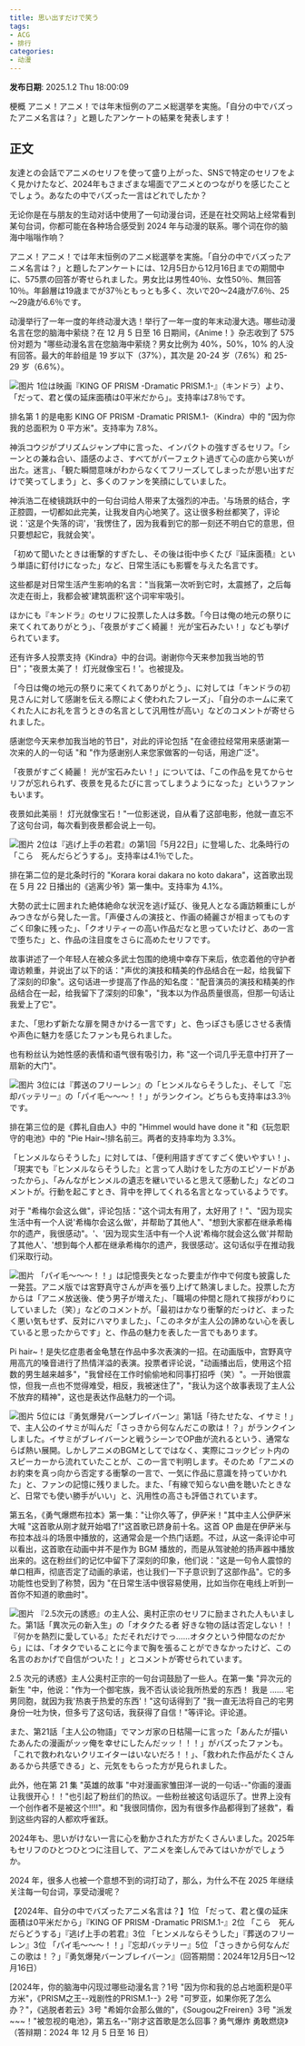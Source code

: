 ```yaml
---
title: 思い出すだけで笑う
tags: 
- ACG
- 排行
categories:
- 动漫
---
```


**发布日期**: 2025.1.2 Thu 18:00:09

梗概
アニメ！アニメ！では年末恒例のアニメ総選挙を実施。「自分の中でバズったアニメ名言は？」と題したアンケートの結果を発表します！

## 正文
友達との会話でアニメのセリフを使って盛り上がった、SNSで特定のセリフをよく見かけたなど、2024年もさまざまな場面でアニメとのつながりを感じたことでしょう。あなたの中でバズった一言はどれでしたか？

无论你是在与朋友的生动对话中使用了一句动漫台词，还是在社交网站上经常看到某句台词，你都可能在各种场合感受到 2024 年与动漫的联系。哪个词在你的脑海中嗡嗡作响？

アニメ！アニメ！では年末恒例のアニメ総選挙を実施。「自分の中でバズったアニメ名言は？」と題したアンケートには、12月5日から12月16日までの期間中に、575票の回答が寄せられました。男女比は男性40％、女性50％、無回答10％。年齢層は19歳までが37％ともっとも多く、次いで20～24歳が7.6％、25～29歳が6.6％です。

动漫举行了一年一度的年终动漫大选！举行了一年一度的年末动漫大选。哪些动漫名言在您的脑海中萦绕？在 12 月 5 日至 16 日期间，《Anime！》杂志收到了 575 份对题为 "哪些动漫名言在您脑海中萦绕？男女比例为 40%，50%，10% 的人没有回答。最大的年龄组是 19 岁以下（37%），其次是 20-24 岁（7.6%）和 25-29 岁（6.6%）。


![图片](https://animeanime.jp/imgs/zoom/731394.jpg)
1位は映画『KING OF PRISM -Dramatic PRISM.1-』（キンドラ）より、「だって、君と僕の延床面積は0平米だから」。支持率は7.8％です。

排名第 1 的是电影 KING OF PRISM -Dramatic PRISM.1-（Kindra）中的 "因为你我的总面积为 0 平方米"。支持率为 7.8%。

神浜コウジがプリズムジャンプ中に言った、インパクトの強すぎるセリフ。「シーンとの兼ね合い、語感のよさ、すべてがパーフェクト過ぎて心の底から笑いが出た。迷言」、「観た瞬間意味がわからなくてフリーズしてしまったが思い出すだけで笑ってしまう」と、多くのファンを笑顔にしていました。

神浜浩二在棱镜跳跃中的一句台词给人带来了太强烈的冲击。'与场景的结合，字正腔圆，一切都如此完美，让我发自内心地笑了。这让很多粉丝都笑了，评论说：'这是个失落的词'，'我愣住了，因为我看到它的那一刻还不明白它的意思，但只要想起它，我就会笑'。

「初めて聞いたときは衝撃的すぎたし、その後は街中歩くたび『延床面積』という単語に釘付けになった」など、日常生活にも影響を与えた名言です。

这些都是对日常生活产生影响的名言："当我第一次听到它时，太震撼了，之后每次走在街上，我都会被'建筑面积'这个词牢牢吸引。

ほかにも『キンドラ』のセリフに投票した人は多数。「今日は俺の地元の祭りに来てくれてありがとう」、「夜景がすごく綺麗！ 光が宝石みたい！」なども挙げられています。

还有许多人投票支持《Kindra》中的台词。谢谢你今天来参加我当地的节日"；"夜景太美了！ 灯光就像宝石！'。也被提及。

「今日は俺の地元の祭りに来てくれてありがとう」、に対しては「キンドラの初見さんに対して感謝を伝える際によく使われたフレーズ」、「自分のホームに来てくれた人にお礼を言うときの名言として汎用性が高い」などのコメントが寄せられました。

感谢您今天来参加我当地的节日"，对此的评论包括 "在金德拉经常用来感谢第一次来的人的一句话 "和 "作为感谢别人来您家做客的一句话，用途广泛"。

「夜景がすごく綺麗！ 光が宝石みたい！」については、「この作品を見てからセリフが忘れられず、夜景を見るたびに言ってしまうようになった」というファンもいます。

夜景如此美丽！ 灯光就像宝石！"一位影迷说，自从看了这部电影，他就一直忘不了这句台词，每次看到夜景都会说上一句。


![图片](https://animeanime.jp/imgs/zoom/731395.jpg)
2位は『逃げ上手の若君』の第1回「5月22日」に登場した、北条時行の「こら　死んだらどうする」。支持率は4.1％でした。

排在第二位的是北条时行的 "Korara korai dakara no koto dakara"，这首歌出现在 5 月 22 日播出的《逃离少爷》第一集中。支持率为 4.1%。

大勢の武士に囲まれた絶体絶命な状況を逃げ延び、後見人となる諏訪頼重にしがみつきながら発した一言。「声優さんの演技と、作画の綺麗さが相まってものすごく印象に残った」、「クオリティーの高い作品だなと思っていたけど、あの一言で堕ちた」と、作品の注目度をさらに高めたセリフです。

故事讲述了一个年轻人在被众多武士包围的绝境中幸存下来后，依恋着他的守护者诹访赖重，并说出了以下的话："声优的演技和精美的作品结合在一起，给我留下了深刻的印象"。这句话进一步提高了作品的知名度："配音演员的演技和精美的作品结合在一起，给我留下了深刻的印象"，"我本以为作品质量很高，但那一句话让我爱上了它"。

また、「思わず新たな扉を開きかける一言です」と、色っぽさも感じさせる表情や声色に魅力を感じたファンも見られました。

也有粉丝认为她性感的表情和语气很有吸引力，称 "这一个词几乎无意中打开了一扇新的大门"。


![图片](https://animeanime.jp/imgs/zoom/731400.jpg)
3位には『葬送のフリーレン』の「ヒンメルならそうした」、そして『忘却バッテリー』の「パイ毛～～～！！」がランクイン。どちらも支持率は3.3％です。

排在第三位的是《葬礼自由人》中的 "Himmel would have done it "和《玩忽职守的电池》中的 "Pie Hair~!排名前三。两者的支持率均为 3.3%。

「ヒンメルならそうした」に対しては、「便利用語すぎてすごく使いやすい！」、「現実でも『ヒンメルならそうした』と言って人助けをした方のエピソードがあったから」、「みんながヒンメルの遺志を継いでいると思えて感動した」などのコメントが。行動を起こすとき、背中を押してくれる名言となっているようです。

对于 "希梅尔会这么做"，评论包括："这个词太有用了，太好用了！"、"因为现实生活中有一个人说'希梅尔会这么做'，并帮助了其他人"、"想到大家都在继承希梅尔的遗产，我很感动"。'、'因为现实生活中有一个人说'希梅尔就会这么做'并帮助了其他人'、'想到每个人都在继承希梅尔的遗产，我很感动'。这句话似乎在推动我们采取行动。


![图片](https://animeanime.jp/imgs/zoom/731399.jpg)
「パイ毛～～～！！」は記憶喪失となった要圭が作中で何度も披露した一発芸。アニメ版では宮野真守さんが声を張り上げて熱演しました。投票した方からは「アニメ放送後、使う男子が増えた」、「職場の仲間と隠れて挨拶がわりにしていました（笑）」などのコメントが。「最初はかなり衝撃的だっけど、まったく悪い気もせず、反対にハマりました」、「このネタが主人公の諦めない心を表していると思ったからです」と、作品の魅力を表した一言でもあります。

Pi hair~！是失忆症患者金龟慧在作品中多次表演的一招。在动画版中，宫野真守用高亢的嗓音进行了热情洋溢的表演。投票者评论说，"动画播出后，使用这个招数的男生越来越多"，"我曾经在工作时偷偷地和同事打招呼（笑）"。一开始很震惊，但我一点也不觉得难受，相反，我被迷住了"，"我认为这个故事表现了主人公不放弃的精神"，这也是表达作品魅力的一个词。


![图片](https://animeanime.jp/imgs/zoom/731397.jpg)
5位には『勇気爆発バーンブレイバーン』第1話「待たせたな、イサミ！」で、主人公のイサミが叫んだ「さっきから何なんだこの歌は！？」がランクインしました。イサミがブレイバーンと戦うシーンでOP曲が流れるという、通常ならば熱い展開。しかしアニメのBGMとしてではなく、実際にコックピット内のスピーカーから流れていたことが、この一言で判明します。そのため「アニメのお約束を真っ向から否定する衝撃の一言で、一気に作品に意識を持っていかれた」と、ファンの記憶に残りました。また、「有線で知らない曲を聴いたときなど、日常でも使い勝手がいい」と、汎用性の高さも評価されています。

第五名，《勇气爆燃布拉本》第一集："让你久等了，伊萨米！"其中主人公伊萨米大喊 "这首歌从刚才就开始唱了!"这首歌已跻身前十名。这首 OP 曲是在伊萨米与布拉本战斗的场景中播放的，这通常会是一个热门话题。不过，从这一条评论中可以看出，这首歌在动画中并不是作为 BGM 播放的，而是从驾驶舱的扬声器中播放出来的。这在粉丝们的记忆中留下了深刻的印象，他们说："这是一句令人震惊的单口相声，彻底否定了动画的承诺，也让我们一下子意识到了这部作品"。它的多功能性也受到了称赞，因为 "在日常生活中很容易使用，比如当你在电线上听到一首你不知道的歌曲时"。


![图片](https://animeanime.jp/imgs/zoom/731398.jpg)
『2.5次元の誘惑』の主人公、奥村正宗のセリフに励まされた人もいました。第1話「異次元の新入生」の「オタクたる者 好きな物の話は否定しない！！ 『何かを熱烈に愛している』ただそれだけでっ……オタクという仲間なのだから」には、「オタクでいることに今まで胸を張ることができなかったけど、この名言のおかげで自信がついた！」とコメントが寄せられています。

2.5 次元的诱惑》主人公奥村正宗的一句台词鼓励了一些人。在第一集 "异次元的新生 "中，他说："作为一个御宅族，我不否认谈论我所热爱的东西！ 我是 ...... 宅男同胞，就因为我'热衷于热爱的东西'！"这句话得到了 "我一直无法将自己的宅男身份一吐为快，但多亏了这句话，我获得了自信！"等评论。评论道。

また、第21話「主人公の物語」でマンガ家の日枯陽一に言った「あんたが描いたあんたの漫画がッッ俺を幸せにしたんだッッ！！！」がバズったファンも。「これで救われないクリエイターはいないだろ！！」、「救われた作品がたくさんあるから共感できる」と、元気をもらった方が見られました。

此外，他在第 21 集 "英雄的故事 "中对漫画家雏田洋一说的一句话--"你画的漫画让我很开心！！"也引起了粉丝们的热议。一些粉丝被这句话逗乐了。世界上没有一个创作者不是被这个!!!!"。和 "我很同情你，因为有很多作品都得到了拯救"，看到这些内容的人都欢呼雀跃。

2024年も、思いがけない一言に心を動かされた方がたくさんいました。2025年もセリフのひとつひとつに注目して、アニメを楽しんでみてはいかがでしょうか。

2024 年，很多人也被一个意想不到的词打动了，那么，为什么不在 2025 年继续关注每一句台词，享受动漫呢？

【2024年、自分の中でバズったアニメ名言は？】1位 「だって、君と僕の延床面積は0平米だから」『KING OF PRISM -Dramatic PRISM.1-』2位 「こら　死んだらどうする」『逃げ上手の若君』3位 「ヒンメルならそうした」『葬送のフリーレン』3位 「パイ毛～～～！！」『忘却バッテリー』5位 「さっきから何なんだこの歌は！？」『勇気爆発バーンブレイバーン』（回答期間：2024年12月5日～12月16日）

[2024年，你的脑海中闪现过哪些动漫名言？1号 "因为你和我的总占地面积是0平方米"，《PRISM之王--戏剧性的PRISM.1--》2号 "可罗亚，如果你死了怎么办？"，《逃脱者若云》3号 "希姆尔会那么做的"，《Sougou之Freiren》3号 "派发~~~！"被忽视的电池》，第五名--"刚才这首歌是怎么回事？勇气爆炸 勇敢燃烧》（答辩期：2024 年 12 月 5 日至 16 日）

